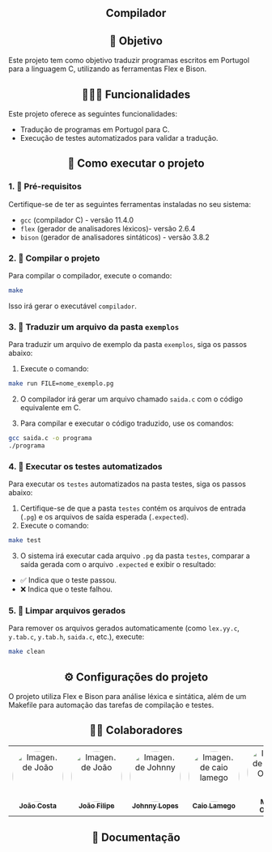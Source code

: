 <!-- Título centralizado -->
<div align="center">
  <h2>Compilador </h2>
</div> 

<!-- Título centralizado -->
<div align="center">
  <h2>🎯 Objetivo </h2>
</div> 

Este projeto tem como objetivo traduzir programas escritos em Portugol para a linguagem C, utilizando as ferramentas Flex e Bison.

<!-- Título centralizado -->
<div align="center">
  <h2>👩🏾‍💻 Funcionalidades </h2>
</div> 

Este projeto oferece as seguintes funcionalidades:

- Tradução de programas em Portugol para C.
- Execução de testes automatizados para validar a tradução.

<!-- Título centralizado -->
<div align="center">
  <h2>🤞 Como executar o projeto </h2>
</div> 

### 1. 🔑 Pré-requisitos

Certifique-se de ter as seguintes ferramentas instaladas no seu sistema:

- `gcc` (compilador C) - versão 11.4.0
- `flex` (gerador de analisadores léxicos)- versão 2.6.4
- `bison` (gerador de analisadores sintáticos) - versão 3.8.2

### 2. 📑 Compilar o projeto

Para compilar o compilador, execute o comando:

```bash
make
```
Isso irá gerar o executável `compilador`.

### 3. 📂 Traduzir um arquivo da pasta `exemplos`

Para traduzir um arquivo de exemplo da pasta `exemplos`, siga os passos abaixo:

1. Execute o comando:

```bash
make run FILE=nome_exemplo.pg
```

2. O compilador irá gerar um arquivo chamado `saida.c` com o código equivalente em C.

3. Para compilar e executar o código traduzido, use os comandos:
```bash
gcc saida.c -o programa
./programa
```
### 4. 🧪 Executar os testes automatizados

Para executar os `testes` automatizados na pasta testes, siga os passos abaixo:

1. Certifique-se de que a pasta `testes` contém os arquivos de entrada (`.pg`) e os arquivos de saída esperada (`.expected`).
2. Execute o comando:
```bash
make test
```
3. O sistema irá executar cada arquivo `.pg` da pasta `testes`, comparar a saída gerada com o arquivo `.expected` e exibir o resultado:
- ✅ Indica que o teste passou.
- ❌ Indica que o teste falhou.

### 5. 🧹 Limpar arquivos gerados
Para remover os arquivos gerados automaticamente (como `lex.yy.c`, `y.tab.c`, `y.tab.h`, `saida.c`, etc.), execute:
```bash
make clean
```

<div align="center">
  <h2>⚙️ Configurações do projeto </h2>
</div>

O projeto utiliza Flex e Bison para análise léxica e sintática, além de um Makefile para automação das tarefas de compilação e testes.

<div align="center">
  <h2>👩‍💻 Colaboradores </h2>
</div> 
<!-- Foto dos participantes do grupo -->
<center> 
  
  <table style="width: 100%;">
  <tr>
    <td align="center"><a href="https://github.com/jvcostta"><img style="border-radius: 50%;" src="https://github.com/jvcostta.png" width="100px;" alt="Imagem de João"/><br /><sub><b>João Costa</b></sub></a></td>
    <td align="center"><a href="https://github.com/Joao151104"><img style="border-radius: 50%;" src="https://github.com/Joao151104.png" width="100px;" alt="Imagem de João"/><br /><sub><b>João Filipe</b></sub></a></td>
    <td align="center"><a href="https://github.com/JohnnyLopess"><img style="border-radius: 50%;" src="https://github.com/Johnnylopess.png" width="100px;" alt="Imagem de Johnny"/><br /><sub><b>Johnny Lopes</b></sub></a></td>
    <td align="center"><a href="https://github.com/caiolamego"><img style="border-radius: 50%;" src="https://github.com/caiolamego.png" width="100px;" alt="Imagem de caio lamego"/><br /><sub><b>Caio Lamego</b></sub></a></td>
    <td align="center"><a href="https://github.com/MateusPy"><img style="border-radius: 50%;" src="https://github.com/MateusPy.png" width="100px;" alt="Imagem de Mateus Orlando"/><br /><sub><b>Mateus Orlando</b></sub></a></td>
    <td align="center"><a href="https://github.com/Stain19"><img style="border-radius: 50%;" src="https://github.com/Stain19.png" width="100px;" alt="Imagem de Pedro Braga"/><br /><sub><b>Pedro Braga</b></sub></a></td>
  </tr>
</table> 

</center>

<div align="center">
  <h2>📄 Documentação </h2>
</div>
